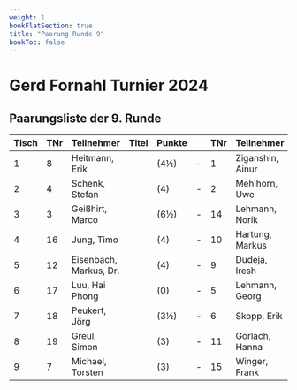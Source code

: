 ```yaml
---
weight: 1
bookFlatSection: true
title: "Paarung Runde 9"
bookToc: false
---
```


# Gerd Fornahl Turnier 2024

## Paarungsliste der 9. Runde

| Tisch | TNr | Teilnehmer             | Titel | Punkte |     | TNr | Teilnehmer       | Titel | Punkte | Ergebnis |
| ----- | --- | ---------------------- | ----- | ------ | --- | --- | ---------------- | ----- | ------ | -------- |
| 1     | 8   | Heitmann, Erik         |       | (4½)   | -   | 1   | Ziganshin, Ainur |       | (8)    | 0 - 1    |
| 2     | 4   | Schenk, Stefan         |       | (4)    | -   | 2   | Mehlhorn, Uwe    |       | (6½)   | 0 - 1    |
| 3     | 3   | Geißhirt, Marco        |       | (6½)   | -   | 14  | Lehmann, Norik   |       | (4)    | 1 - 0    |
| 4     | 16  | Jung, Timo             |       | (4)    | -   | 10  | Hartung, Markus  |       | (4½)   | 0 - 1    |
| 5     | 12  | Eisenbach, Markus, Dr. |       | (4)    | -   | 9   | Dudeja, Iresh    |       | (4)    | 1 - 0    |
| 6     | 17  | Luu, Hai Phong         |       | (0)    | -   | 5   | Lehmann, Georg   |       | (4)    | 0 - 1    |
| 7     | 18  | Peukert, Jörg          |       | (3½)   | -   | 6   | Skopp, Erik      |       | (3½)   | 1 - 0    |
| 8     | 19  | Greul, Simon           |       | (3)    | -   | 11  | Görlach, Hanna   |       | (2)    | 1 - 0    |
| 9     | 7   | Michael, Torsten       |       | (3)    | -   | 15  | Winger, Frank    |       | (2)    | 1 - 0    |
